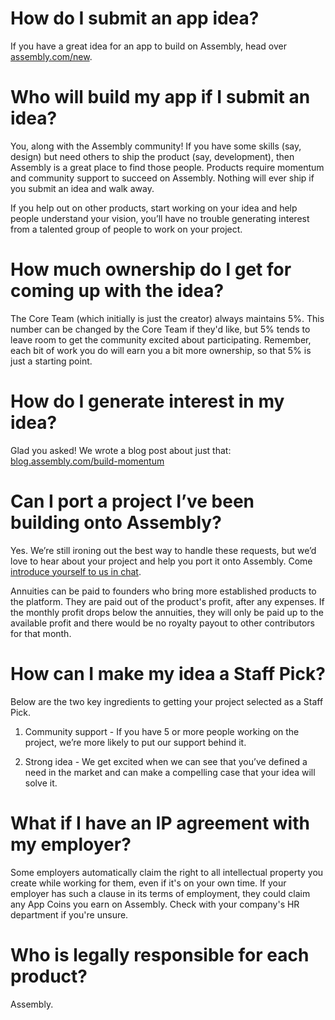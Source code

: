 # How do I submit an app idea?

If you have a great idea for an app to build on Assembly, head over [assembly.com/new](assembly.com/new).


# Who will build my app if I submit an idea?

You, along with the Assembly community! If you have some skills (say, design) but need others to ship the product (say, development), then Assembly is a great place to find those people. Products require momentum and community support to succeed on Assembly. Nothing will ever ship if you submit an idea and walk away.

If you help out on other products, start working on your idea and help people understand your vision, you’ll have no trouble generating interest from a talented group of people to work on your project.


# How much ownership do I get for coming up with the idea?

The Core Team (which initially is just the creator) always maintains 5%. This number can be changed by the Core Team if they'd like, but 5% tends to leave room to get the community excited about participating. Remember, each bit of work you do will earn you a bit more ownership, so that 5% is just a starting point.


# How do I generate interest in my idea?

Glad you asked! We wrote a blog post about just that: [blog.assembly.com/build-momentum](http://blog.assembly.com/build-momentum)


# Can I port a project I’ve been building onto Assembly?

Yes. We’re still ironing out the best way to handle these requests, but we’d love to hear about your project and help you port it onto Assembly. Come [introduce yourself to us in chat](https://assembly.com/meta/discuss).

Annuities can be paid to founders who bring more established products to the platform. They are paid out of the product's profit, after any expenses. If the monthly profit drops below the annuities, they will only be paid up to the available profit and there would be no royalty payout to other contributors for that month.


# How can I make my idea a Staff Pick?

Below are the two key ingredients to getting your project selected as a Staff Pick.

1. Community support - If you have 5 or more people working on the project, we’re more likely to put our support behind it.

2. Strong idea - We get excited when we can see that you’ve defined a need in the market and can make a compelling case that your idea will solve it.


# What if I have an IP agreement with my employer?

Some employers automatically claim the right to all intellectual property you create while working for them, even if it's on your own time. If your employer has such a clause in its terms of employment, they could claim any App Coins you earn on Assembly. Check with your company's HR department if you're unsure.


# Who is legally responsible for each product?

Assembly.
